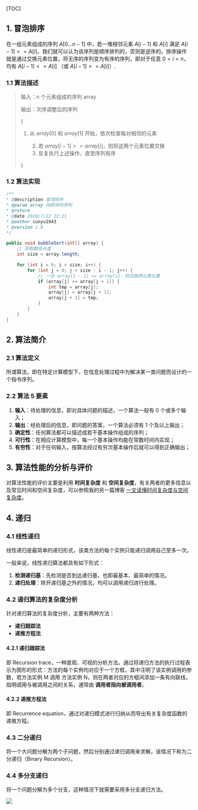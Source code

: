 [TOC]

## 1. 冒泡排序

在一组元素组成的序列 $A[0...n-1]$ 中，若一堆相邻元素 $A[i-1]$ 和 $A[i]$ 满足 $A[i-1]<= A[i]$，我们就可以认为该序列是顺序排列的，否则是逆序的。排序操作就是通过交换元素位置，将无序的序列变为有序的序列，即对于任意 $0<i<n$，均有 $A[i-1]<=A[i]$ （或 $A[i-1]>=A[i]$）.

### 1.1 算法描述

>   输入：n  个元素组成的序列 array
>
>   输出：次序调整后的序列
>
>   {
>
>   1. 从 $array[0]$ 和 $array[1]$ 开始，依次检查每对相邻的元素
>
>    	2. 若 $array[i-1]>=array[i]$，则将这两个元素位置交换
>    	3. 反复执行上述操作，直至序列有序
>
>   }

### 1.2 算法实现

```java
/**
* @description 冒泡排序
* @param array 待排序的序列
* @return 
* @date 2020/7/12 22:21
* @author cunyu1943
* @version 1.0
*/

public void bubbleSort(int[] array) {
    // 获取数组长度
    int size = array.length;

    for (int i = 0; i < size; i++) {
        for (int j = 0; j < size - i - 1; j++) {
            // 一旦 array[i - 1] >= array[i]，则交换两元素位置
            if (array[j] >= array[j + 1]) {
                int tmp = array[j];
                array[j] = array[j + 1];
                array[j + 1] = tmp;
            }
        }
    }
}
```

## 2. 算法简介

### 2.1 算法定义

所谓算法，即在特定计算模型下，在信息处理过程中为解决某一类问题而设计的一个指令序列。

### 2.2 算法 5 要素

1.  **输入**：待处理的信息，即对具体问题的描述，一个算法一般有 0 个或多个输入；
2.  **输出**：经处理后的信息，即问题的答案，一个算法必须有 1 个及以上输出；
3.  **确定性**：任何算法都可以描述成若干基本操作组成的序列；
4.  **可行性**：在相应计算模型中，每一个基本操作均能在常数时间内实现；
5.  **有穷性**：对于任何输入，按算法经过有穷次基本操作后就可以得到正确输出；

## 3. 算法性能的分析与评价

对算法性能的评价主要是利用 **时间复杂度** 和 **空间复杂度**，有关两者的更多信息以及常见时间和空间复杂度，可以参照我的另一篇博客 [一文读懂时间复杂度与空间复杂度](../../Algorithm/时间复杂度和空间复杂度.md)。

## 4. 递归

### 4.1 线性递归

线性递归是最简单的递归形式，该类方法的每个实例只能递归调用自己至多一次。

一般来说，线性递归算法都具有如下形式：

1.  **检测递归基**：先检测是否到达递归基，也即最基本、最简单的情况。
2.  **递归处理**：除开递归基之外的情况，均可以调用递归进行处理。

### 4.2 递归算法的复杂度分析

针对递归算法的复杂度分析，主要有两种方法：

-   **递归跟踪法**
-   **递推方程法**

#### 4.2.1 递归跟踪法

即 Recursion trace，一种直观、可视的分析方法。通过将递归方法的执行过程表示为图形的形式：方法的每个实例均对应于一个方框，其中注明了该实例调用的参数，若方法实例 M 调用 方法实例 N，则在两者对应的方框间添加一条有向联线，指明调用与被调用之间的关系，通常由 **调用者指向被调用者**。

#### 4.2.2 递推方程法

即 Recurrence equation，通过对递归模式进行归纳从而导出有关复杂度函数的递推方程。

### 4.3 二分递归

将一个大问题分解为两个子问题，然后分别通过递归调用来求解，该情况下称为二分递归（Binary Recursion）。

### 4.4 多分支递归

将一个问题分解为多个分支，这种情况下就需要采用多分支递归方法。

![](https://gitee.com/cunyu1943/images/raw/master/ImgsUbuntu/20200510234310.png)

<link rel="stylesheet" href="https://cdnjs.cloudflare.com/ajax/libs/social-share.js/1.0.16/css/share.min.css">

<center><div class="social-share"></div></center>
<script type="text/javascript" src="https://cdnjs.cloudflare.com/ajax/libs/social-share.js/1.0.16/js/social-share.min.js"></script>

